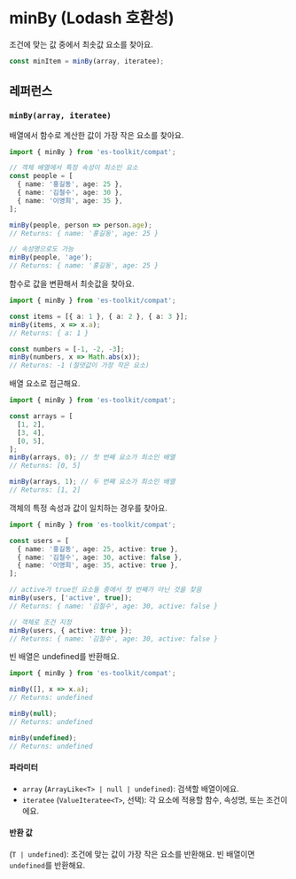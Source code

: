 # minBy (Lodash 호환성)

조건에 맞는 값 중에서 최솟값 요소를 찾아요.

```typescript
const minItem = minBy(array, iteratee);
```

## 레퍼런스

### `minBy(array, iteratee)`

배열에서 함수로 계산한 값이 가장 작은 요소를 찾아요.

```typescript
import { minBy } from 'es-toolkit/compat';

// 객체 배열에서 특정 속성이 최소인 요소
const people = [
  { name: '홍길동', age: 25 },
  { name: '김철수', age: 30 },
  { name: '이영희', age: 35 },
];

minBy(people, person => person.age);
// Returns: { name: '홍길동', age: 25 }

// 속성명으로도 가능
minBy(people, 'age');
// Returns: { name: '홍길동', age: 25 }
```

함수로 값을 변환해서 최솟값을 찾아요.

```typescript
import { minBy } from 'es-toolkit/compat';

const items = [{ a: 1 }, { a: 2 }, { a: 3 }];
minBy(items, x => x.a);
// Returns: { a: 1 }

const numbers = [-1, -2, -3];
minBy(numbers, x => Math.abs(x));
// Returns: -1 (절댓값이 가장 작은 요소)
```

배열 요소로 접근해요.

```typescript
import { minBy } from 'es-toolkit/compat';

const arrays = [
  [1, 2],
  [3, 4],
  [0, 5],
];
minBy(arrays, 0); // 첫 번째 요소가 최소인 배열
// Returns: [0, 5]

minBy(arrays, 1); // 두 번째 요소가 최소인 배열
// Returns: [1, 2]
```

객체의 특정 속성과 값이 일치하는 경우를 찾아요.

```typescript
import { minBy } from 'es-toolkit/compat';

const users = [
  { name: '홍길동', age: 25, active: true },
  { name: '김철수', age: 30, active: false },
  { name: '이영희', age: 35, active: true },
];

// active가 true인 요소들 중에서 첫 번째가 아닌 것을 찾음
minBy(users, ['active', true]);
// Returns: { name: '김철수', age: 30, active: false }

// 객체로 조건 지정
minBy(users, { active: true });
// Returns: { name: '김철수', age: 30, active: false }
```

빈 배열은 undefined를 반환해요.

```typescript
import { minBy } from 'es-toolkit/compat';

minBy([], x => x.a);
// Returns: undefined

minBy(null);
// Returns: undefined

minBy(undefined);
// Returns: undefined
```

#### 파라미터

- `array` (`ArrayLike<T> | null | undefined`): 검색할 배열이에요.
- `iteratee` (`ValueIteratee<T>`, 선택): 각 요소에 적용할 함수, 속성명, 또는 조건이에요.

#### 반환 값

(`T | undefined`): 조건에 맞는 값이 가장 작은 요소를 반환해요. 빈 배열이면 `undefined`를 반환해요.
